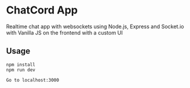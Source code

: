 # ChatCord App
Realtime chat app with websockets using Node.js, Express and Socket.io with Vanilla JS on the frontend with a custom UI

## Usage
```
npm install
npm run dev

Go to localhost:3000
```

